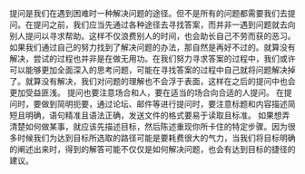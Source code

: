 提问是我们在遇到困难时一种解决问题的途径。但不是所有的问题都需要我们去提问。在提问之前，我们应当先通过各种途径去寻找答案，而并非一遇到问题就去向别人提问以寻求帮助。这样不仅浪费别人的时间，也会助长自己不劳而获的恶习。如果我们通过自己的努力找到了解决问题的办法，那自然是再好不过的。就算没有解决，尝试的过程也并非是在做无用功。在我们努力寻求答案的过程中，我们或许可以能够更加全面深入的思考问题，可能在寻找答案的过程中自己就将问题解决掉了。就算没有解决，我们对问题的理解也不会浮于表面，这样在之后的提问中也会更加受益匪浅。
提问也要注意场合和人，要在适当的场合向合适的人提问。
在提问时，要做到简明扼要，通过论坛、邮件等进行提问时，要注意标题和内容描述简短且明确，语句精准且语法正确，发送文件的格式要易于读取且标准。
如果想弄清楚如何做某事，就应该先描述目标，然后陈述重现你所卡住的特定步骤。因为很多时候我们为达到目标所选取的路径可能是要耗费很大的气力，当我们将目标明确的阐述出来时，得到的解答可能不仅仅是如何解决问题，也会有达到目标的捷径的建议。
